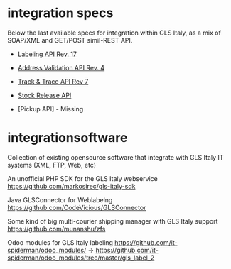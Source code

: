 # integration specs

Below the last available specs for integration within GLS Italy, as a mix of SOAP/XML and GET/POST simil-REST API.

* [Labeling API Rev. 17](https://github.com/GLSLatina/integrationsoftware/blob/master/MU162_Web%20Integrated%20Labeling%20Service_REV17.pdf)

* [Address Validation API Rev. 4](https://github.com/GLSLatina/integrationsoftware/blob/master/MU163_Webservice_Checkaddress_rev_04.pdf)

* [Track & Trace API Rev 7](https://github.com/GLSLatina/integrationsoftware/blob/master/MU40%20-%20Track%20%20Trace%20rev7.pdf)

* [Stock Release API](https://github.com/GLSLatina/integrationsoftware/blob/master/MU276_SvincoloGiacenzeXML_70337bb8-9a58-440a-a7df-eb3270fcac96%20(1).pdf)

* [Pickup API] - Missing


# integrationsoftware
Collection of existing opensource software that integrate with GLS Italy IT systems (XML, FTP, Web, etc)

An unofficial PHP SDK for the GLS Italy webservice
https://github.com/markosirec/gls-italy-sdk

Java GLSConnector for Weblabelng
https://github.com/CodeVicious/GLSConnector

Some kind of big multi-courier shipping manager with GLS Italy support
https://github.com/munanshu/zfs

Odoo modules for GLS Italy labeling
https://github.com/it-spiderman/odoo_modules/ -> https://github.com/it-spiderman/odoo_modules/tree/master/gls_label_2
